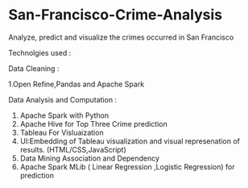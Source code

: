 # San-Francisco-Crime-Analysis
Analyze, predict and visualize the crimes occurred in San Francisco 

Technolgies used :

Data Cleaning :

  1.Open Refine,Pandas and Apache Spark

Data Analysis and Computation :

  1. Apache Spark with Python
  2. Apache Hive for Top Three Crime prediction 
  3. Tableau For Visluaization 
  4. UI:Embedding of Tableau visualization and visual represenation of results. (HTML/CSS,JavaScript)
  5. Data Mining Association and Dependency
  6. Apache Spark MLib ( Linear Regression ,Logistic Regression) for prediction
  

